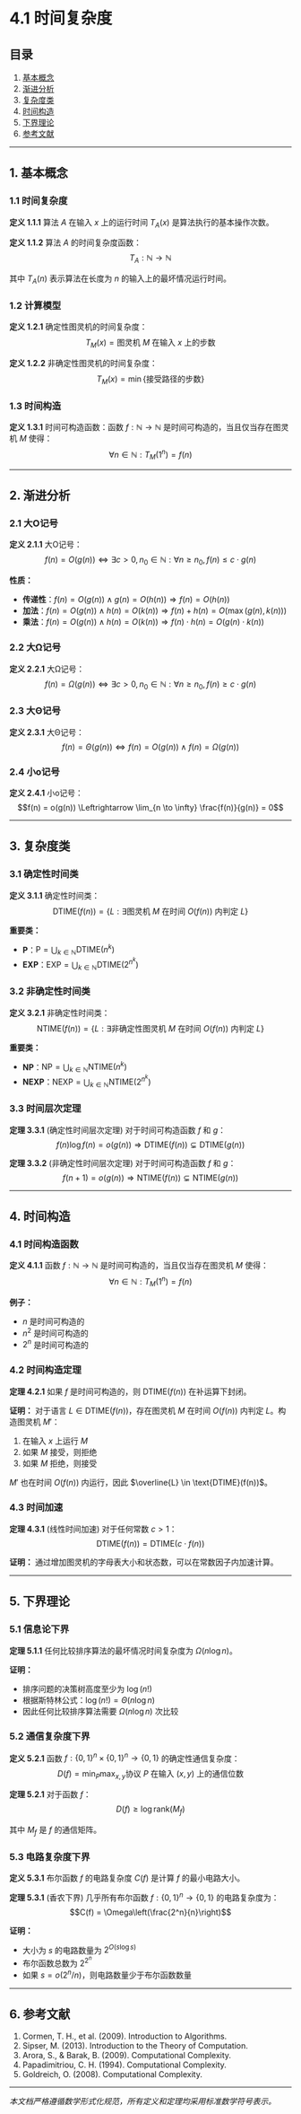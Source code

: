 # 4.1 时间复杂度

## 目录

1. [基本概念](#1-基本概念)
2. [渐进分析](#2-渐进分析)
3. [复杂度类](#3-复杂度类)
4. [时间构造](#4-时间构造)
5. [下界理论](#5-下界理论)
6. [参考文献](#6-参考文献)

---

## 1. 基本概念

### 1.1 时间复杂度

**定义 1.1.1** 算法 $A$ 在输入 $x$ 上的运行时间 $T_A(x)$ 是算法执行的基本操作次数。

**定义 1.1.2** 算法 $A$ 的时间复杂度函数：
$$T_A: \mathbb{N} \rightarrow \mathbb{N}$$

其中 $T_A(n)$ 表示算法在长度为 $n$ 的输入上的最坏情况运行时间。

### 1.2 计算模型

**定义 1.2.1** 确定性图灵机的时间复杂度：
$$T_M(x) = \text{图灵机 } M \text{ 在输入 } x \text{ 上的步数}$$

**定义 1.2.2** 非确定性图灵机的时间复杂度：
$$T_M(x) = \min\{\text{接受路径的步数}\}$$

### 1.3 时间构造

**定义 1.3.1** 时间可构造函数：函数 $f: \mathbb{N} \rightarrow \mathbb{N}$ 是时间可构造的，当且仅当存在图灵机 $M$ 使得：
$$\forall n \in \mathbb{N}: T_M(1^n) = f(n)$$

---

## 2. 渐进分析

### 2.1 大O记号

**定义 2.1.1** 大O记号：
$$f(n) = O(g(n)) \Leftrightarrow \exists c > 0, n_0 \in \mathbb{N}: \forall n \geq n_0, f(n) \leq c \cdot g(n)$$

**性质：**

- **传递性**：$f(n) = O(g(n)) \land g(n) = O(h(n)) \Rightarrow f(n) = O(h(n))$
- **加法**：$f(n) = O(g(n)) \land h(n) = O(k(n)) \Rightarrow f(n) + h(n) = O(\max(g(n), k(n)))$
- **乘法**：$f(n) = O(g(n)) \land h(n) = O(k(n)) \Rightarrow f(n) \cdot h(n) = O(g(n) \cdot k(n))$

### 2.2 大Ω记号

**定义 2.2.1** 大Ω记号：
$$f(n) = \Omega(g(n)) \Leftrightarrow \exists c > 0, n_0 \in \mathbb{N}: \forall n \geq n_0, f(n) \geq c \cdot g(n)$$

### 2.3 大Θ记号

**定义 2.3.1** 大Θ记号：
$$f(n) = \Theta(g(n)) \Leftrightarrow f(n) = O(g(n)) \land f(n) = \Omega(g(n))$$

### 2.4 小o记号

**定义 2.4.1** 小o记号：
$$f(n) = o(g(n)) \Leftrightarrow \lim_{n \to \infty} \frac{f(n)}{g(n)} = 0$$

---

## 3. 复杂度类

### 3.1 确定性时间类

**定义 3.1.1** 确定性时间类：
$$\text{DTIME}(f(n)) = \{L : \exists \text{图灵机 } M \text{ 在时间 } O(f(n)) \text{ 内判定 } L\}$$

**重要类：**

- **P**：$\text{P} = \bigcup_{k \in \mathbb{N}} \text{DTIME}(n^k)$
- **EXP**：$\text{EXP} = \bigcup_{k \in \mathbb{N}} \text{DTIME}(2^{n^k})$

### 3.2 非确定性时间类

**定义 3.2.1** 非确定性时间类：
$$\text{NTIME}(f(n)) = \{L : \exists \text{非确定性图灵机 } M \text{ 在时间 } O(f(n)) \text{ 内判定 } L\}$$

**重要类：**

- **NP**：$\text{NP} = \bigcup_{k \in \mathbb{N}} \text{NTIME}(n^k)$
- **NEXP**：$\text{NEXP} = \bigcup_{k \in \mathbb{N}} \text{NTIME}(2^{n^k})$

### 3.3 时间层次定理

**定理 3.3.1** (确定性时间层次定理) 对于时间可构造函数 $f$ 和 $g$：
$$f(n) \log f(n) = o(g(n)) \Rightarrow \text{DTIME}(f(n)) \subsetneq \text{DTIME}(g(n))$$

**定理 3.3.2** (非确定性时间层次定理) 对于时间可构造函数 $f$ 和 $g$：
$$f(n+1) = o(g(n)) \Rightarrow \text{NTIME}(f(n)) \subsetneq \text{NTIME}(g(n))$$

---

## 4. 时间构造

### 4.1 时间构造函数

**定义 4.1.1** 函数 $f: \mathbb{N} \rightarrow \mathbb{N}$ 是时间可构造的，当且仅当存在图灵机 $M$ 使得：
$$\forall n \in \mathbb{N}: T_M(1^n) = f(n)$$

**例子：**

- $n$ 是时间可构造的
- $n^2$ 是时间可构造的
- $2^n$ 是时间可构造的

### 4.2 时间构造定理

**定理 4.2.1** 如果 $f$ 是时间可构造的，则 $\text{DTIME}(f(n))$ 在补运算下封闭。

**证明：**
对于语言 $L \in \text{DTIME}(f(n))$，存在图灵机 $M$ 在时间 $O(f(n))$ 内判定 $L$。构造图灵机 $M'$：

1. 在输入 $x$ 上运行 $M$
2. 如果 $M$ 接受，则拒绝
3. 如果 $M$ 拒绝，则接受

$M'$ 也在时间 $O(f(n))$ 内运行，因此 $\overline{L} \in \text{DTIME}(f(n))$。

### 4.3 时间加速

**定理 4.3.1** (线性时间加速) 对于任何常数 $c > 1$：
$$\text{DTIME}(f(n)) = \text{DTIME}(c \cdot f(n))$$

**证明：**
通过增加图灵机的字母表大小和状态数，可以在常数因子内加速计算。

---

## 5. 下界理论

### 5.1 信息论下界

**定理 5.1.1** 任何比较排序算法的最坏情况时间复杂度为 $\Omega(n \log n)$。

**证明：**

- 排序问题的决策树高度至少为 $\log(n!)$
- 根据斯特林公式：$\log(n!) = \Theta(n \log n)$
- 因此任何比较排序算法需要 $\Omega(n \log n)$ 次比较

### 5.2 通信复杂度下界

**定义 5.2.1** 函数 $f: \{0,1\}^n \times \{0,1\}^n \rightarrow \{0,1\}$ 的确定性通信复杂度：
$$D(f) = \min_{P} \max_{x,y} \text{协议 } P \text{ 在输入 } (x,y) \text{ 上的通信位数}$$

**定理 5.2.1** 对于函数 $f$：
$$D(f) \geq \log \text{rank}(M_f)$$

其中 $M_f$ 是 $f$ 的通信矩阵。

### 5.3 电路复杂度下界

**定义 5.3.1** 布尔函数 $f$ 的电路复杂度 $C(f)$ 是计算 $f$ 的最小电路大小。

**定理 5.3.1** (香农下界) 几乎所有布尔函数 $f: \{0,1\}^n \rightarrow \{0,1\}$ 的电路复杂度为：
$$C(f) = \Omega\left(\frac{2^n}{n}\right)$$

**证明：**

- 大小为 $s$ 的电路数量为 $2^{O(s \log s)}$
- 布尔函数总数为 $2^{2^n}$
- 如果 $s = o(2^n/n)$，则电路数量少于布尔函数数量

---

## 6. 参考文献

1. Cormen, T. H., et al. (2009). Introduction to Algorithms.
2. Sipser, M. (2013). Introduction to the Theory of Computation.
3. Arora, S., & Barak, B. (2009). Computational Complexity.
4. Papadimitriou, C. H. (1994). Computational Complexity.
5. Goldreich, O. (2008). Computational Complexity.

---

*本文档严格遵循数学形式化规范，所有定义和定理均采用标准数学符号表示。*
